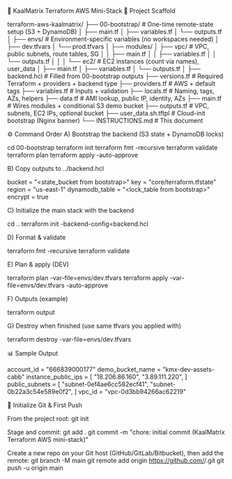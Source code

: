 🧩 KaalMatrix Terraform AWS Mini-Stack
📁 Project Scaffold

terraform-aws-kaalmatrix/
├── 00-bootstrap/                   # One-time remote-state setup (S3 + DynamoDB)
│   ├── main.tf
│   ├── variables.tf
│   └── outputs.tf
│
├── envs/                           # Environment-specific variables (no workspaces needed)
│   ├── dev.tfvars
│   └── prod.tfvars
│
├── modules/
│   ├── vpc/                         # VPC, public subnets, route tables, SG
│   │   ├── main.tf
│   │   ├── variables.tf
│   │   └── outputs.tf
│   │
│   └── ec2/                         # EC2 instances (count via names), user_data
│       ├── main.tf
│       ├── variables.tf
│       └── outputs.tf
│
├── backend.hcl                     # Filled from 00-bootstrap outputs
├── versions.tf                     # Required Terraform + providers + backend type
├── providers.tf                    # AWS + default tags
├── variables.tf                    # Inputs + validation
├── locals.tf                       # Naming, tags, AZs, helpers
├── data.tf                         # AMI lookup, public IP, identity, AZs
├── main.tf                         # Wires modules + conditional S3 demo bucket
├── outputs.tf                      # VPC, subnets, EC2 IPs, optional bucket
├── user_data.sh.tftpl              # Cloud-init bootstrap (Nginx banner)
└── INSTRUCTIONS.md                 # This document


⚙️ Command Order
A) Bootstrap the backend (S3 state + DynamoDB locks)

cd 00-bootstrap
terraform init
terraform fmt -recursive
terraform validate
terraform plan
terraform apply -auto-approve

B) Copy outputs to ../backend.hcl

bucket = "<state_bucket from bootstrap>"
key = "core/terraform.tfstate"
region = "us-east-1"
dynamodb_table = "<lock_table from bootstrap>"
encrypt = true

C) Initialize the main stack with the backend

cd ..
terraform init -backend-config=backend.hcl

D) Format & validate

terraform fmt -recursive
terraform validate

E) Plan & apply (DEV)

terraform plan -var-file=envs/dev.tfvars
terraform apply -var-file=envs/dev.tfvars -auto-approve

F) Outputs (example)

terraform output

G) Destroy when finished (use same tfvars you applied with)

terraform destroy -var-file=envs/dev.tfvars

📊 Sample Output

account_id = "666839000177"
demo_bucket_name = "kmx-dev-assets-cabb"
instance_public_ips = [
"18.206.86.160",
"3.89.111.220",
]
public_subnets = [
"subnet-0ef4ae6cc582ecf41",
"subnet-0b22a3c54e589e0f2",
]
vpc_id = "vpc-0d3bb94266ac62219"

🧠 Initialize Git & First Push

From the project root:
git init

Stage and commit:
git add .
git commit -m "chore: initial commit (KaalMatrix Terraform AWS mini-stack)"

Create a new repo on your Git host (GitHub/GitLab/Bitbucket), then add the remote:
git branch -M main
git remote add origin https://github.com/<your-user>/<your-repo>.git
git push -u origin main
